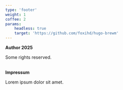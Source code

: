 ```yaml
---
type: 'footer'
weight: 1
coffee: 2
params:
    headless: true
    target: 'https://github.com/foxihd/hugo-brewm'
---
```


<strong class="section-title">Author <i class="icon copyleft"></i> 2025</strong>

Some rights reserved.

<br>
<strong class="section-title">Impressum</strong>

Lorem ipsum dolor sit amet.